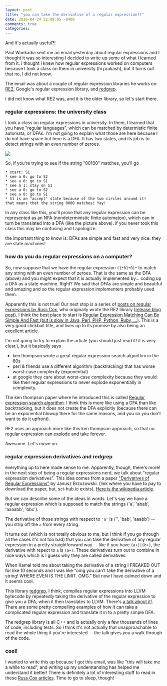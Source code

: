 ```yaml
---
layout: post
title: "you can take the derivative of a regular expression?!"
date: 2016-04-24 22:09:05 -0400
comments: true
categories: 
---
```


And it's actually useful?!

Paul Wankadia sent me an email yesterday about regular expressions and I thought it was so interesting I decided to write up some of what I learned from it. I thought I knew how regular expressions worked on computers because I took a class on them in university (hi prakash), but it turns out that no, I did not know.

The email was about a couple of regular expression libraries he works on: [RE2](https://github.com/google/re2), Google's regular expression library, and [redgrep](https://github.com/google/redgrep).

I did not know what RE2 was, and it is the older library, so let's start there.

### regular expressions: the university class

I took a class on regular expressions in university. In them, I learned that you have "regular languages", which can be matched by determistic finite automata, or DFAs. I'm not going to explain what those are here because I do not have space but here is a DFA. It has two states, and its job is to detect strings with an even number of zeroes.

<img src="/images/dfa.png">

So, if you're trying to see if the string "00100" matches, you'll go

```
* start: S1
* see a 0: go to S2
* see a 0: go to S1
* see a 1: stay on S1
* see a 0: go to S2
* see a 0: go to S1
* S1 is an "accept" state because of the two circles around it!
that means that the string 0000 matches! Yay!
```

In any class like this, you'll prove that any regular expression can be represented as an NFA (nondeterministic finite automaton), which can in turn be translated into a DFA (like the picture above). if you never took this class this may be confusing and I apologize.

the important thing to know is: DFAs are simple and fast and very nice. they are state machines!

### how do you do regular expressions on a computer?

So, now suppose that we have the regular expression `(1*01*0)*` to match any string with an even number of zeroes. That is the same as the DFA (above) and you might expect that it is actually implemented by... coding up a DFA as a state machine. Right? We said that DFAs are simple and beautiful and amazing and so the regular expression implementers probably used them.

Apparently this is not true! Our next stop is a series of [posts on regular expressions by Russ Cox](https://swtch.com/~rsc/regexp/), who originally wrote the RE2 library ([release blog post](http://google-opensource.blogspot.ca/2010/03/re2-principled-approach-to-regular.html)). I think the best place to start is [Regular Expression Matching Can Be Simple And Fast (but is slow in Java, Perl, PHP, Python, Ruby, ...)](https://swtch.com/~rsc/regexp/regexp1.html). This is a very good clickbait title, and lives up to its promise by also being an excellent article.

I'm not going to try to explain the article (you should just read it! it is very clear.), but it basically says

* ken thompson wrote a great regular expression search algorithm in the 60s
* perl & friends use a different algorithm (backtracking) that has worse worst-case complexity (exponential)
* at google they care about worst-case complexity because they would like their regular expressions to never explode exponentially in complexity.

The ken thompson paper where he introduced this is called [Regular expression search algorithm](http://www.fing.edu.uy/inco/cursos/intropln/material/p419-thompson.pdf). I think this is more like using a DFA than like backtracking, but it does not create the DFA explicitly (because there can be an exponential blowup there for the same reasons, and you so you don't want to do it upfront).

RE2 uses an approach more like this ken thompson approach, so that no regular expression can explode and take forever.

Awesome. Let's move on.

### regular expression derivatives and redgrep

everything up to here made sense to me. Apparently, though, there's more! in the next step of being a regular expressions nerd, we talk about "regular expression derivatives". This idea comes from a paper ["Derivatives of Regular Expressions"](http://dl.acm.org/citation.cfm?id=321249) by Janusz Brzozowski. (link where you have to pay to download the paper, but, sci-hub.io exists). [Here is the wikipedia article](https://en.wikipedia.org/wiki/Brzozowski_derivative).

But we can describe some of the ideas in words. Let's say we have a regular expression which is supposed to match the strings ('a', 'abab', 'aaaabb', 'bbc').

The derivative of those strings with respect to `'a'` is ('', 'bab', 'aaabb') -- you strip off the `a` from every string.

It turns out (which is not totally obvious to me, but I think if you go through all the cases it's not too bad) that you can take the derivative of any regular expression in a pretty straightforward way -- like if you have `(a+)|(b+)`, the derivative with repect to `a` is `(a+)`. These derivatives turn out to combine in nice ways which is I guess why they are called derivatives.

When Kamal told me about taking the derivative of a string I FREAKED OUT for like 10 seconds and I was like "omg you can't take the derivative of a string! WHERE EVEN IS THE LIMIT. OMG." But now I have calmed down and it seems cool.

This library [redgrep](https://github.com/google/redgrep), I think, compiles regular expressions into LLVM bytecode by repeatedly taking the derivative of the regular expression to give you a DFA, when it then translates to LLVM. There's [a talk about it!](https://www.youtube.com/watch?v=CMhqlRBfVX4&feature=youtu.be). There are some pretty compelling examples of how it can take a complicated regular expression and translate it in to a pretty simple DFA.

The redgrep library is all C++ and is actually only a few thousands of lines of code, including tests. So I think it's not actually that unapproachable to read the whole thing if you're interested -- the talk gives you a walk through of the code.

### cool!

I wanted to write this up because I got this email, was like "this will take me a while to read", and writing up my understanding has helped me understand it better! There is definitely a lot of interesting stuff to read in these [Russ Cox articles](https://swtch.com/~rsc/regexp/). Time to go to sleep, though!
